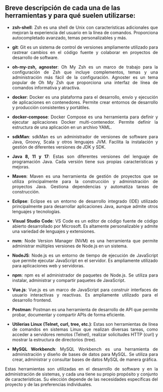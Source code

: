 ## Breve descripción de cada una de las herramientas y para qué suelen utilizarse:

<div style="text-align: justify;">

- **zsh-shell**: Zsh es una shell de Unix con características adicionales que mejoran la experiencia del usuario en la línea de comandos. Proporciona autocompletado avanzado, temas personalizables y más.

- **git**: Git es un sistema de control de versiones ampliamente utilizado para rastrear cambios en el código fuente y colaborar en proyectos de desarrollo de software.

- **oh-my-zsh, agnoster**: Oh My Zsh es un marco de trabajo para la configuración de Zsh que incluye complementos, temas y una administración más fácil de la configuración. Agnoster es un tema popular de Oh My Zsh que proporciona una interfaz de línea de comandos informativa y atractiva.

- **docker**: Docker es una plataforma para el desarrollo, envío y ejecución de aplicaciones en contenedores. Permite crear entornos de desarrollo y producción consistentes y portátiles.

- **docker-compose**: Docker Compose es una herramienta para definir y ejecutar aplicaciones Docker multi-contenedor. Permite definir la estructura de una aplicación en un archivo YAML.

- **sdkMan**: sdkMan es un administrador de versiones de software para Java, Groovy, Scala y otros lenguajes JVM. Facilita la instalación y gestión de diferentes versiones de JDK y SDK.

- **Java 8, 11 y 17**: Estas son diferentes versiones del lenguaje de programación Java. Cada versión tiene sus propias características y mejoras.

- **Maven**: Maven es una herramienta de gestión de proyectos que se utiliza principalmente para la construcción y administración de proyectos Java. Gestiona dependencias y automatiza tareas de construcción.

- **Eclipse**: Eclipse es un entorno de desarrollo integrado (IDE) utilizado principalmente para desarrollar aplicaciones Java, aunque admite otros lenguajes y tecnologías.

- **Visual Studio Code**: VS Code es un editor de código fuente de código abierto desarrollado por Microsoft. Es altamente personalizable y admite una variedad de lenguajes y extensiones.

- **nvm**: Node Version Manager (NVM) es una herramienta que permite administrar múltiples versiones de Node.js en un sistema.

- **NodeJS**: Node.js es un entorno de tiempo de ejecución de JavaScript que permite ejecutar JavaScript en el servidor. Es ampliamente utilizado para aplicaciones web y servidoras.

- **npm**: npm es el administrador de paquetes de Node.js. Se utiliza para instalar, administrar y compartir paquetes de JavaScript.

- **Vue.js**: Vue.js es un marco de JavaScript para construir interfaces de usuario interactivas y reactivas. Es ampliamente utilizado para el desarrollo frontend.

- **Postman**: Postman es una herramienta de desarrollo de API que permite probar, documentar y compartir APIs de forma eficiente.

- **Utilerías Linux (Telnet, curl, tree, etc.)**: Estas son herramientas de línea de comandos en sistemas Linux que realizan diversas tareas, como acceder a servidores remotos (Telnet), realizar solicitudes HTTP (curl) y mostrar la estructura de directorios (tree).

- **MySQL Workbench**: MySQL Workbench es una herramienta de administración y diseño de bases de datos para MySQL. Se utiliza para crear, administrar y consultar bases de datos MySQL de manera gráfica.

Estas herramientas son utilizadas en el desarrollo de software y en la administración de sistemas, y cada una tiene su propio propósito y conjunto de características. Su elección depende de las necesidades específicas del proyecto y de las preferencias individuales.

</div>